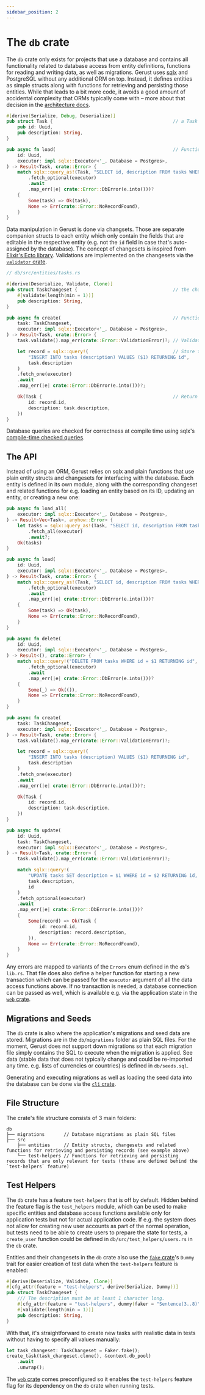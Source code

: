 ```yaml
---
sidebar_position: 2
---
```


# The `db` crate

The `db` crate only exists for projects that use a database and contains all functionality related to database access from entity definitions, functions for reading and writing data, as well as migrations. Gerust uses [sqlx](https://crates.io/crates/sqlx) and PostgreSQL without any additional ORM on top. Instead, it defines entities as simple structs along with functions for retrieving and persisting those entities. While that leads to a bit more code, it avoids a good amount of accidental complexity that ORMs typically come with – more about that decision in the [architecture docs](../architecture/#main-choices).

```rust
#[derive(Serialize, Debug, Deserialize)]
pub struct Task {                                            // a Task entity with UUID id and text description
    pub id: Uuid,
    pub description: String,
}

pub async fn load(                                           // Function for loading a Task for an id
    id: Uuid,
    executor: impl sqlx::Executor<'_, Database = Postgres>,
) -> Result<Task, crate::Error> {
    match sqlx::query_as!(Task, "SELECT id, description FROM tasks WHERE id = $1", id)
        .fetch_optional(executor)
        .await
        .map_err(|e| crate::Error::DbError(e.into()))?
    {
        Some(task) => Ok(task),
        None => Err(crate::Error::NoRecordFound),
    }
}
```

Data manipulation in Gerust is done via changsets. Those are separate companion structs to each entity which only contain the fields that are editable in the respective entity (e.g. not the `id` field in case that's auto-assigned by the database). The concept of changesets is inspired from [Elixir's Ecto library](https://hexdocs.pm/ecto/Ecto.Changeset.html). Validations are implemented on the changesets via the [`validator` crate](https://crates.io/crates/validator).

```rust
// db/src/entities/tasks.rs

#[derive(Deserialize, Validate, Clone)]
pub struct TaskChangeset {                                   // the changeset definition for the Task entity; it requires description to have a minimum length of 1
    #[validate(length(min = 1))]
    pub description: String,
}

pub async fn create(                                         // Function for creating a Task in the database
    task: TaskChangeset,
    executor: impl sqlx::Executor<'_, Database = Postgres>,
) -> Result<Task, crate::Error> {
    task.validate().map_err(crate::Error::ValidationError)?; // Validate the changeset and return Err(…) if it isn't valid

    let record = sqlx::query!(                               // Store the data in the database
        "INSERT INTO tasks (description) VALUES ($1) RETURNING id",
        task.description
    )
    .fetch_one(executor)
    .await
    .map_err(|e| crate::Error::DbError(e.into()))?;

    Ok(Task {                                                // Return a Task entity
        id: record.id,
        description: task.description,
    })
}
```

Database queries are checked for correctness at compile time using sqlx's [compile-time checked queries](https://github.com/launchbadge/sqlx/blob/main/README.md#sqlx-is-not-an-orm).

## The API

Instead of using an ORM, Gerust relies on sqlx and plain functions that use plain entity structs and changesets for interfacing with the database. Each entity is defined in its own module, along with the corresponding changeset and related functions for e.g. loading an entity based on its ID, updating an entity, or creating a new one:

```rust
pub async fn load_all(
    executor: impl sqlx::Executor<'_, Database = Postgres>,
) -> Result<Vec<Task>, anyhow::Error> {
    let tasks = sqlx::query_as!(Task, "SELECT id, description FROM tasks")
        .fetch_all(executor)
        .await?;
    Ok(tasks)
}

pub async fn load(
    id: Uuid,
    executor: impl sqlx::Executor<'_, Database = Postgres>,
) -> Result<Task, crate::Error> {
    match sqlx::query_as!(Task, "SELECT id, description FROM tasks WHERE id = $1", id)
        .fetch_optional(executor)
        .await
        .map_err(|e| crate::Error::DbError(e.into()))?
    {
        Some(task) => Ok(task),
        None => Err(crate::Error::NoRecordFound),
    }
}

pub async fn delete(
    id: Uuid,
    executor: impl sqlx::Executor<'_, Database = Postgres>,
) -> Result<(), crate::Error> {
    match sqlx::query!("DELETE FROM tasks WHERE id = $1 RETURNING id", id)
        .fetch_optional(executor)
        .await
        .map_err(|e| crate::Error::DbError(e.into()))?
    {
        Some(_) => Ok(()),
        None => Err(crate::Error::NoRecordFound),
    }
}

pub async fn create(
    task: TaskChangeset,
    executor: impl sqlx::Executor<'_, Database = Postgres>,
) -> Result<Task, crate::Error> {
    task.validate().map_err(crate::Error::ValidationError)?;

    let record = sqlx::query!(
        "INSERT INTO tasks (description) VALUES ($1) RETURNING id",
        task.description
    )
    .fetch_one(executor)
    .await
    .map_err(|e| crate::Error::DbError(e.into()))?;

    Ok(Task {
        id: record.id,
        description: task.description,
    })
}

pub async fn update(
    id: Uuid,
    task: TaskChangeset,
    executor: impl sqlx::Executor<'_, Database = Postgres>,
) -> Result<Task, crate::Error> {
    task.validate().map_err(crate::Error::ValidationError)?;

    match sqlx::query!(
        "UPDATE tasks SET description = $1 WHERE id = $2 RETURNING id, description",
        task.description,
        id
    )
    .fetch_optional(executor)
    .await
    .map_err(|e| crate::Error::DbError(e.into()))?
    {
        Some(record) => Ok(Task {
            id: record.id,
            description: record.description,
        }),
        None => Err(crate::Error::NoRecordFound),
    }
}
```

Any errors are mapped to variants of the `Errors` enum defined in the `db`'s `lib.rs`. That file does also define a helper function for starting a new transaction which can be passed for the `executor` argument of all the data access functions above. If no transaction is needed, a database connection can be passed as well, which is available e.g. via the application state in the [`web` crate](./the-web-crate).

## Migrations and Seeds

The `db` crate is also where the application's migrations and seed data are stored. Migrations are in the `db/migrations` folder as plain SQL files. For the moment, Gerust does not support down migrations so that each migration file simply contains the SQL to execute when the migration is applied. See data (stable data that does not typically change and could be re-imported any time. e.g. lists of currencies or countries) is defined in `db/seeds.sql`.

Generating and executing migrations as well as loading the seed data into the database can be done via the [`cli` crate](./the-cli-crate).

## File Structure

The crate's file structure consists of 3 main folders:

```
db
├── migrations       // Database migrations as plain SQL files
├── src
    ├── entities     // Entity structs, changesets and related functions for retrieving and persisting records (see example above)
    └── test-helpers // Functions for retrieving and persisting records that are only relevant for tests (these are defined behind the `test-helpers` feature)
```

## Test Helpers

The `db` crate has a feature `test-helpers` that is off by default. Hidden behind the feature flag is the `test_helpers` module, which can be used to make specific entities and database access functions available only for application tests but not for actual application code. If e.g. the system does not allow for creating new user accounts as part of the normal operation, but tests need to be able to create users to prepare the state for tests, a `create_user` function could be defined in `db/src/test_helpers/users.rs` in the `db` crate.

Entities and their changesets in the `db` crate also use the [`fake` crate](https://crates.io/crates/fake)'s `Dummy` trait for easier creation of test data when the `test-helpers` feature is enabled:

```rust
#[derive(Deserialize, Validate, Clone)]
#[cfg_attr(feature = "test-helpers", derive(Serialize, Dummy))]
pub struct TaskChangeset {
    /// The description must be at least 1 character long.
    #[cfg_attr(feature = "test-helpers", dummy(faker = "Sentence(3..8)"))]
    #[validate(length(min = 1))]
    pub description: String,
}
```

With that, it's straightforward to create new tasks with realistic data in tests without having to specify all values manually:

```rust
let task_changeset: TaskChangeset = Faker.fake();
create_task(task_changeset.clone(), &context.db_pool)
    .await
    .unwrap();
```

The [`web` crate](./the-web-crate) comes preconfigured so it enables the `test-helpers` feature flag for its dependency on the `db` crate when running tests.
